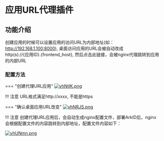# 应用URL代理插件

## 功能介绍
创建应用的时候可以设置应用的访问URL为内部地址(如：http://192.168.1.100:8000), 桌面访问应用的URL会被自动改成</br>
http(s)://{应用ID}.{frontend_host}, 然后点击此链接，会被nginx代理跳转到应用的内部URL

### 配置方法

=== "创建代理URL应用"
    [![vhNtIK.png](https://s1.ax1x.com/2022/08/30/vhNtIK.png)](https://imgse.com/i/vhNtIK)

!!! 注意
    URL格式满足http://xxxx, 不能是https


=== "确认桌面应用URL改变"
    [![vhNRJS.png](https://s1.ax1x.com/2022/08/30/vhNRJS.png)](https://imgse.com/i/vhNRJS)


!!! 注意
    创建代理URL应用后，会自动生成nginx配置文件，部署ArkID后，nginx会根据配置文件的内容跳转到内部地址，配置文件内容如下：

[![vhUNmn.png](https://s1.ax1x.com/2022/08/30/vhUNmn.png)](https://imgse.com/i/vhUNmn)
